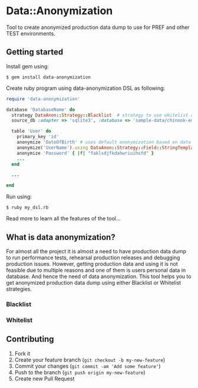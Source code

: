 # Data::Anonymization

Tool to create anonymized production data dump to use for PREF and other TEST environments.

## Getting started

Install gem using:

    $ gem install data-anonymization

Create ruby program using data-anonymization DSL as following:

```ruby
require 'data-anonymization'

database 'DatabaseName' do
  strategy DataAnon::Strategy::Blacklist  # strategy to use whitelist or blacklist
  source_db :adapter => 'sqlite3', :database => 'sample-data/chinook-empty.sqlite' # active record connection hash

  table 'User' do
    primary_key 'id'
    anonymize 'DateOfBirth' # uses default anonymization based on data types
    anonymize('UserName').using DataAnon::Strategy::Field::StringTemplate.new('user#{row_number}')
    anonymize 'Password' { |f| "faklsdjfkdahwriuihsfd" }
    ...
  end

  ...

end
```

Run using:

    $ ruby my_dsl.rb

Read more to learn all the features of the tool...

## What is data anonymization?

For almost all the project it is almost a need to have production data dump to run performance tests, rehearsal production releases and debugging production issues.
However, getting production data and using it is not feasible due to multiple reasons and one of them is users personal data in database. And hence the need of data anonymization.
This tool helps you to get anonymized production data dump using either Blacklist or Whitelist strategies.

### Blacklist

### Whitelist



## Contributing

1. Fork it
2. Create your feature branch (`git checkout -b my-new-feature`)
3. Commit your changes (`git commit -am 'Add some feature'`)
4. Push to the branch (`git push origin my-new-feature`)
5. Create new Pull Request
